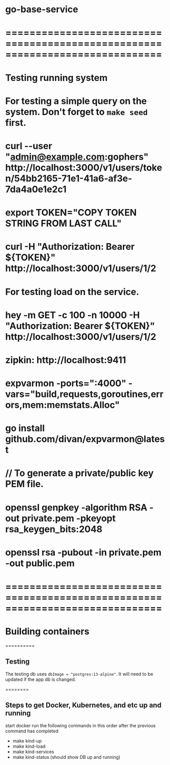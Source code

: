 # go-base-service

# ==============================================================================
# Testing running system

# For testing a simple query on the system. Don't forget to `make seed` first.
# curl --user "admin@example.com:gophers" http://localhost:3000/v1/users/token/54bb2165-71e1-41a6-af3e-7da4a0e1e2c1
# export TOKEN="COPY TOKEN STRING FROM LAST CALL"
# curl -H "Authorization: Bearer ${TOKEN}" http://localhost:3000/v1/users/1/2

# For testing load on the service.
# hey -m GET -c 100 -n 10000 -H "Authorization: Bearer ${TOKEN}" http://localhost:3000/v1/users/1/2
# zipkin: http://localhost:9411
# expvarmon -ports=":4000" -vars="build,requests,goroutines,errors,mem:memstats.Alloc"

# go install github.com/divan/expvarmon@latest

# // To generate a private/public key PEM file.
# openssl genpkey -algorithm RSA -out private.pem -pkeyopt rsa_keygen_bits:2048
# openssl rsa -pubout -in private.pem -out public.pem

# ==============================================================================
# Building containers


==========
## Testing
The testing db uses `dbImage = "postgres:13-alpine"`.
It will need to be updated if the app db is changed.

========
## Steps to get Docker, Kubernetes, and etc up and running
start docker
run the following commands in this order after the previous command has completed

* make kind-up
* make kind-load
* make kind-services
* make kind-status (should show DB up and running)